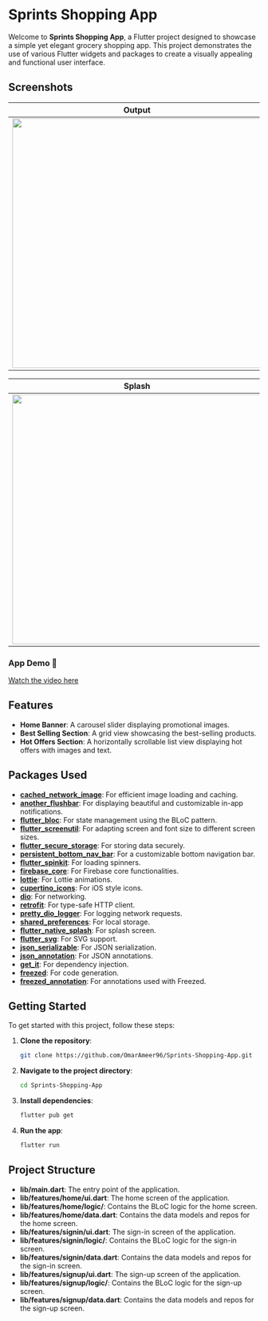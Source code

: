 # Sprints Shopping App

Welcome to **Sprints Shopping App**, a Flutter project designed to showcase a simple yet elegant grocery shopping app. This project demonstrates the use of various Flutter widgets and packages to create a visually appealing and functional user interface.

## Screenshots

| Output                     |
| -------------------------- |
| <img src="https://github.com/user-attachments/assets/4c7b9d3f-37e5-49aa-84dc-d1d87e61df8e" height="500"/> |

| Splash                     | Signin                     | Signup                     | Home                       | Adding to Cart             |
| -------------------------- | -------------------------- | -------------------------- | -------------------------- | -------------------------- |
| <img src="https://github.com/user-attachments/assets/27ad281a-4d6b-4d93-8401-52f19159fc90" height="500"/> | <img src="https://github.com/user-attachments/assets/d2a658b2-0159-4c3c-9b1a-235c70a9a4f1" height="500"/> | <img src="https://github.com/user-attachments/assets/2a514191-61d7-45d4-80b6-58cf923e0bed" height="500"/> | <img src="https://github.com/user-attachments/assets/872ef61c-0d43-4220-9230-14aef670e55b" height="500"/> | <img src="https://github.com/user-attachments/assets/c5b12af0-dad4-4559-ba96-9d4bb1339545" height="500"/> |

### App Demo 🎥

[Watch the video here](https://github.com/user-attachments/assets/38f17887-c2e7-43a1-977d-153edf7ecad7)

## Features

- **Home Banner**: A carousel slider displaying promotional images.
- **Best Selling Section**: A grid view showcasing the best-selling products.
- **Hot Offers Section**: A horizontally scrollable list view displaying hot offers with images and text.

## Packages Used

- **[cached_network_image](https://pub.dev/packages/cached_network_image)**: For efficient image loading and caching.
- **[another_flushbar](https://pub.dev/packages/another_flushbar)**: For displaying beautiful and customizable in-app notifications.
- **[flutter_bloc](https://pub.dev/packages/flutter_bloc)**: For state management using the BLoC pattern.
- **[flutter_screenutil](https://pub.dev/packages/flutter_screenutil)**: For adapting screen and font size to different screen sizes.
- **[flutter_secure_storage](https://pub.dev/packages/flutter_secure_storage)**: For storing data securely.
- **[persistent_bottom_nav_bar](https://pub.dev/packages/persistent_bottom_nav_bar)**: For a customizable bottom navigation bar.
- **[flutter_spinkit](https://pub.dev/packages/flutter_spinkit)**: For loading spinners.
- **[firebase_core](https://pub.dev/packages/firebase_core)**: For Firebase core functionalities.
- **[lottie](https://pub.dev/packages/lottie)**: For Lottie animations.
- **[cupertino_icons](https://pub.dev/packages/cupertino_icons)**: For iOS style icons.
- **[dio](https://pub.dev/packages/dio)**: For networking.
- **[retrofit](https://pub.dev/packages/retrofit)**: For type-safe HTTP client.
- **[pretty_dio_logger](https://pub.dev/packages/pretty_dio_logger)**: For logging network requests.
- **[shared_preferences](https://pub.dev/packages/shared_preferences)**: For local storage.
- **[flutter_native_splash](https://pub.dev/packages/flutter_native_splash)**: For splash screen.
- **[flutter_svg](https://pub.dev/packages/flutter_svg)**: For SVG support.
- **[json_serializable](https://pub.dev/packages/json_serializable)**: For JSON serialization.
- **[json_annotation](https://pub.dev/packages/json_annotation)**: For JSON annotations.
- **[get_it](https://pub.dev/packages/get_it)**: For dependency injection.
- **[freezed](https://pub.dev/packages/freezed)**: For code generation.
- **[freezed_annotation](https://pub.dev/packages/freezed_annotation)**: For annotations used with Freezed.

## Getting Started

To get started with this project, follow these steps:

1. **Clone the repository**:
   ```sh
   git clone https://github.com/OmarAmeer96/Sprints-Shopping-App.git
   ```
2. **Navigate to the project directory**:
   ```sh
   cd Sprints-Shopping-App
   ```
3. **Install dependencies**:
   ```sh
   flutter pub get
   ```
4. **Run the app**:
   ```sh
   flutter run
   ```

## Project Structure

- **lib/main.dart**: The entry point of the application.
- **lib/features/home/ui.dart**: The home screen of the application.
- **lib/features/home/logic/**: Contains the BLoC logic for the home screen.
- **lib/features/home/data.dart**: Contains the data models and repos for the home screen.
- **lib/features/signin/ui.dart**: The sign-in screen of the application.
- **lib/features/signin/logic/**: Contains the BLoC logic for the sign-in screen.
- **lib/features/signin/data.dart**: Contains the data models and repos for the sign-in screen.
- **lib/features/signup/ui.dart**: The sign-up screen of the application.
- **lib/features/signup/logic/**: Contains the BLoC logic for the sign-up screen.
- **lib/features/signup/data.dart**: Contains the data models and repos for the sign-up screen.
